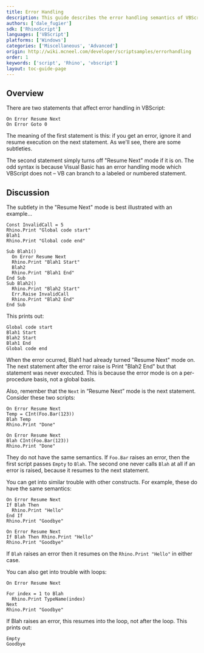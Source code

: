 ```yaml
---
title: Error Handling
description: This guide describes the error handling semantics of VBScript.
authors: ['dale_fugier']
sdk: ['RhinoScript']
languages: ['VBScript']
platforms: ['Windows']
categories: ['Miscellaneous', 'Advanced']
origin: http://wiki.mcneel.com/developer/scriptsamples/errorhandling
order: 1
keywords: ['script', 'Rhino', 'vbscript']
layout: toc-guide-page
---
```


 
## Overview

There are two statements that affect error handling in VBScript:

```vbnet
On Error Resume Next
On Error Goto 0
```

The meaning of the first statement is this: if you get an error, ignore it and resume execution on the next statement.  As we'll see, there are some subtleties.

The second statement simply turns off "Resume Next" mode if it is on.  The odd syntax is because Visual Basic has an error handling mode which VBScript does not – VB can branch to a labeled or numbered statement.

## Discussion

The subtlety in the "Resume Next" mode is best illustrated with an example...

```vbnet
Const InvalidCall = 5
Rhino.Print "Global code start"
Blah1
Rhino.Print "Global code end"

Sub Blah1()
  On Error Resume Next
  Rhino.Print "Blah1 Start"
  Blah2
  Rhino.Print "Blah1 End"
End Sub
Sub Blah2()
  Rhino.Print "Blah2 Start"       
  Err.Raise InvalidCall
  Rhino.Print "Blah2 End"
End Sub
```

This prints out:

```vbs
Global code start
Blah1 Start
Blah2 Start
Blah1 End
Global code end
```

When the error ocurred, Blah1 had already turned "Resume Next" mode on.  The next statement after the error raise is Print "Blah2 End" but that statement was never executed. This is because the error mode is on a per-procedure basis, not a global basis.

Also, remember that the `Next` in “Resume Next” mode is the next statement.  Consider these two scripts:

```vbnet
On Error Resume Next
Temp = CInt(Foo.Bar(123))
Blah Temp
Rhino.Print "Done"

On Error Resume Next
Blah CInt(Foo.Bar(123))
Rhino.Print "Done"
```

They do not have the same semantics.  If `Foo.Bar` raises an error, then the first script passes `Empty` to `Blah`.  The second one never calls `Blah` at all if an error is raised, because it resumes to the next statement.

You can get into similar trouble with other constructs.  For example, these do have the same semantics:

```vbnet
On Error Resume Next
If Blah Then
  Rhino.Print "Hello"
End If
Rhino.Print "Goodbye"

On Error Resume Next
If Blah Then Rhino.Print "Hello"
Rhino.Print "Goodbye"
```

If `Blah` raises an error then it resumes on the `Rhino.Print "Hello"` in either case.

You can also get into trouble with loops:

```vbnet
On Error Resume Next

For index = 1 to Blah
  Rhino.Print TypeName(index)
Next
Rhino.Print "Goodbye"
```

If Blah raises an error, this resumes into the loop, not after the loop. This prints out:

```vbs
Empty
Goodbye
```

